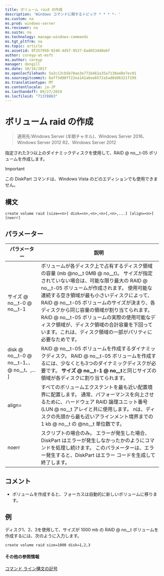 ```yaml
---
title: ボリューム raid の作成
description: 'Windows コマンドに関するトピック * * * *- '
ms.custom: na
ms.prod: windows-server
ms.reviewer: na
ms.suite: na
ms.technology: manage-windows-commands
ms.tgt_pltfrm: na
ms.topic: article
ms.assetid: 9f257950-9240-4d5f-9537-8ad653d48ebf
author: coreyp-at-msft
ms.author: coreyp
manager: dongill
ms.date: 10/16/2017
ms.openlocfilehash: 5a3c13cb5b78ae3e771b461a35a7130a48e7ec01
ms.sourcegitcommit: 6aff3d88ff22ea141a6ea6572a5ad8dd6321f199
ms.translationtype: MT
ms.contentlocale: ja-JP
ms.lasthandoff: 09/27/2019
ms.locfileid: "71378863"
---
```

# <a name="create-volume-raid"></a>ボリューム raid の作成

>適用先:Windows Server (半期チャネル)、Windows Server 2016、Windows Server 2012 R2、Windows Server 2012

指定された3つ以上のダイナミックディスクを使用して、RAID @ no__t-05 ボリュームを作成します。  
  
> [!IMPORTANT]  
> この DiskPart コマンドは、Windows Vista のどのエディションでも使用できません。  
  
  
  
## <a name="syntax"></a>構文  
  
```  
create volume raid [size=<n>] disk=<n>,<n>,<n>[,<n>,...] [align=<n>] [noerr]  
```  
  
## <a name="parameters"></a>パラメーター  
  
|           パラメーター           |                                                                                                                                                                                                                                              説明                                                                                                                                                                                                                                              |
|-------------------------------|-------------------------------------------------------------------------------------------------------------------------------------------------------------------------------------------------------------------------------------------------------------------------------------------------------------------------------------------------------------------------------------------------------------------------------------------------------------------------------------------------------|
|           サイズ @ no__t-0 @ no__t-1           | ボリュームが各ディスク上で占有するディスク領域の容量 (mb @no__t 0MB @ no__t)。 サイズが指定されていない場合は、可能な限り最大の RAID @ no__t-05 ボリュームが作成されます。 使用可能な連続する空き領域が最も小さいディスクによって、RAID @ no__t-05 ボリュームのサイズが決まり、各ディスクから同じ容量の領域が割り当てられます。 RAID @ no__t-05 ボリュームの実際の使用可能なディスク領域が、ディスク領域の合計容量を下回っています。これは、ディスク領域の一部がパリティに必要なためです。 |
| disk @ no__t-0 @ no__t-1、<n>、<n> @ no__t、<n>,... \] |                                                                                                                                               RAID @ no__t-05 ボリュームを作成するダイナミックディスク。 RAID @ no__t-05 ボリュームを作成するには、少なくとも3つのダイナミックディスクが必要です。 **サイズ @ no__t-1 @ no__t**と同じサイズの領域が各ディスクに割り当てられます。                                                                                                                                                |
|          align\=<n>           |                                                                                                                   すべてのボリュームエクステントを最も近い配置境界に配置します。 通常、パフォーマンスを向上させるために、ハードウェア RAID 論理ユニット番号 \(LUN @ no__t アレイと共に使用します。 *n*は、ディスクの先頭から最も近いアラインメント境界までの 1 kb @ no__t の @no__t 単位数です。                                                                                                                   |
|             noerr             |                                                                                                                                                 スクリプトの場合のみ。 エラーが発生した場合、DiskPart はエラーが発生しなかったかのようにコマンドを処理し続けます。 このパラメーターは、エラー発生すると、DiskPart はエラー コードを生成して終了します。                                                                                                                                                  |
  
## <a name="remarks"></a>コメント  
  
-   ボリュームを作成すると、フォーカスは自動的に新しいボリュームに移ります。  
  
## <a name="BKMK_examples"></a>例  
ディスク1、2、3を使用して、サイズが 1000 mb の RAID @ no__t ボリュームを作成するには、次のように入力します。  
  
```  
create volume raid size=1000 disk=1,2,3  
```  
  
#### <a name="additional-references"></a>その他の参照情報  
[コマンド ライン構文の記号](command-line-syntax-key.md)  
  

  

